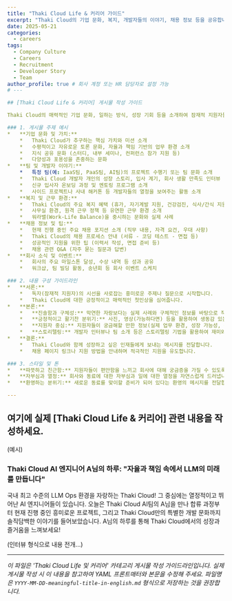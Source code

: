 ```yaml
---
title: "Thaki Cloud Life & 커리어 가이드"
excerpt: "Thaki Cloud의 기업 문화, 복지, 개발자들의 이야기, 채용 정보 등을 공유합니다."
date: 2025-05-21
categories:
  - careers
tags:
  - Company Culture
  - Careers
  - Recruitment
  - Developer Story
  - Team
author_profile: true # 회사 계정 또는 HR 담당자로 설정 가능
# --- 

## [Thaki Cloud Life & 커리어] 게시물 작성 가이드

Thaki Cloud의 매력적인 기업 문화, 일하는 방식, 성장 기회 등을 소개하여 잠재적 지원자들에게 Thaki Cloud에 합류하고 싶은 마음이 들도록 하는 게시물을 작성합니다. 기술 외적인 부분에서의 회사 매력을 어필하는 것이 중요합니다.

### 1. 게시물 주제 예시
*   **기업 문화 및 가치:**
    *   Thaki Cloud가 추구하는 핵심 가치와 미션 소개
    *   수평적이고 자유로운 토론 문화, 자율과 책임 기반의 업무 환경 소개
    *   지식 공유 문화 (스터디, 내부 세미나, 컨퍼런스 참가 지원 등)
    *   다양성과 포용성을 존중하는 문화
*   **팀 및 개발자 이야기:**
    *   특정 팀(예: IaaS팀, PaaS팀, AI팀)의 프로젝트 수행기 또는 팀 문화 소개
    *   Thaki Cloud 개발자 개인의 성장 스토리, 입사 계기, 회사 생활 만족도 인터뷰
    *   신규 입사자 온보딩 과정 및 멘토링 프로그램 소개
    *   사이드 프로젝트나 사내 해커톤 등 개발자들의 열정을 보여주는 활동 소개
*   **복지 및 근무 환경:**
    *   Thaki Cloud의 주요 복지 혜택 (휴가, 자기계발 지원, 건강검진, 식사/간식 지원 등) 상세 소개
    *   사무실 환경, 원격 근무 정책 등 유연한 근무 환경 소개
    *   워라밸(Work-Life Balance)을 중시하는 문화와 실제 사례
*   **채용 정보 및 팁:**
    *   현재 진행 중인 주요 채용 포지션 소개 (직무 내용, 자격 요건, 우대 사항)
    *   Thaki Cloud의 채용 프로세스 안내 (서류 - 코딩 테스트 - 면접 등)
    *   성공적인 지원을 위한 팁 (이력서 작성, 면접 준비 등)
    *   채용 관련 Q&A (자주 묻는 질문과 답변)
*   **회사 소식 및 이벤트:**
    *   회사의 주요 마일스톤 달성, 수상 내역 등 성과 공유
    *   워크샵, 팀 빌딩 활동, 송년회 등 회사 이벤트 스케치

### 2. 내용 구성 가이드라인
*   **서론:**
    *   독자(잠재적 지원자)의 시선을 사로잡는 흥미로운 주제나 질문으로 시작합니다.
    *   Thaki Cloud에 대한 긍정적이고 매력적인 첫인상을 심어줍니다.
*   **본론:**
    *   **진솔함과 구체성:** 막연한 자랑보다는 실제 사례와 구체적인 정보를 바탕으로 작성하여 신뢰감을 줍니다.
    *   **긍정적이고 활기찬 분위기:** 사진, 영상(가능하다면) 등을 활용하여 생동감 있는 회사 분위기를 전달합니다.
    *   **지원자 중심:** 지원자들이 궁금해할 만한 정보(실제 업무 환경, 성장 가능성, 동료들의 모습 등)를 우선적으로 다룹니다.
    *   **스토리텔링:** 개발자 인터뷰나 팀 소개 등은 스토리텔링 기법을 활용하여 재미와 감동을 더할 수 있습니다.
*   **결론:**
    *   Thaki Cloud와 함께 성장하고 싶은 인재들에게 보내는 메시지를 전달합니다.
    *   채용 페이지 링크나 지원 방법을 안내하며 적극적인 지원을 유도합니다.

### 3. 스타일 및 톤
*   **따뜻하고 친근함:** 지원자들이 편안함을 느끼고 회사에 대해 궁금증을 가질 수 있도록 부드러운 톤을 사용합니다.
*   **자부심과 열정:** 회사와 동료에 대한 자부심과 일에 대한 열정을 자연스럽게 드러냅니다.
*   **환영하는 분위기:** 새로운 동료를 맞이할 준비가 되어 있다는 환영의 메시지를 전달합니다.

---
```


## 여기에 실제 [Thaki Cloud Life & 커리어] 관련 내용을 작성하세요.

(예시)

### Thaki Cloud AI 엔지니어 A님의 하루: "자율과 책임 속에서 LLM의 미래를 만듭니다"

국내 최고 수준의 LLM Ops 환경을 자랑하는 Thaki Cloud! 그 중심에는 열정적이고 뛰어난 AI 엔지니어들이 있습니다. 오늘은 Thaki Cloud AI팀의 A님을 만나 합류 과정부터 현재 진행 중인 흥미로운 프로젝트, 그리고 Thaki Cloud만의 특별한 개발 문화까지 솔직담백한 이야기를 들어보았습니다. A님의 하루를 통해 Thaki Cloud에서의 성장과 즐거움을 느껴보세요!

(인터뷰 형식으로 내용 전개...)

---

_이 파일은 'Thaki Cloud Life 및 커리어' 카테고리 게시물 작성 가이드라인입니다. 실제 게시물 작성 시 이 내용을 참고하여 YAML 프론트매터와 본문을 수정해 주세요. 파일명은 `YYYY-MM-DD-meaningful-title-in-english.md` 형식으로 저장하는 것을 권장합니다._ 